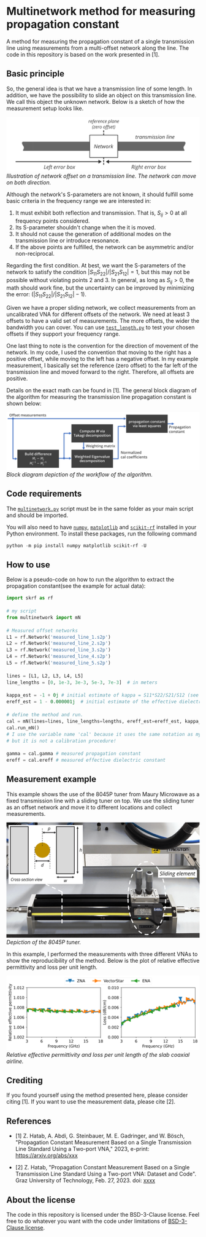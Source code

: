 # Multinetwork method for measuring propagation constant

A method for measuring the propagation constant of a single transmission line using measurements from a multi-offset network along the line. The code in this repository is based on the work presented in [1].

## Basic principle

So, the general idea is that we have a transmission line of some length. In addition, we have the possibility to slide an object on this transmission line. We call this object the unknown network. Below is a sketch of how the measurement setup looks like.

!['Illustration of network offset on a transmission line'](images/illustration_multi_network.png)
*Illustration of network offset on a transmission line. The network can move on both direction.*

Although the network's S-parameters are not known, it should fulfill some basic criteria in the frequency range we are interested in:

1. It must exhibit both reflection and transmission. That is, $S_{ij}>0$ at all frequency points considered.
2. Its S-parameter shouldn't change when the it is moved.
3. It should not cause the generation of additional modes on the transmission line or introduce resonance.
4. If the above points are fulfilled, the network can be asymmetric and/or non-reciprocal.

Regarding the first condition. At best, we want the S-parameters of the network to satisfy the condition $|S_{11}S_{22}|/|S_{21}S_{12}|=1$, but this may not be possible without violating points 2 and 3. In general, as long as $S_{ij}>0$, the math should work fine, but the uncertainty can be improved by minimizing the error: $(|S_{11}S_{22}|/|S_{21}S_{12}|-1)$.

Given we have a proper sliding network, we collect measurements from an uncalibrated VNA for different offsets of the network. We need at least 3 offsets to have a valid set of measurements. The more offsets, the wider the bandwidth you can cover. You can use [`test_length.py`][test_lengthpy] to test your chosen offsets if they support your frequency range.

One last thing to note is the convention for the direction of movement of the network. In my code, I used the convention that moving to the right has a positive offset, while moving to the left has a negative offset. In my example measurement, I basically set the reference (zero offset) to the far left of the transmission line and moved forward to the right. Therefore, all offsets are positive.

Details on the exact math can be found in [1]. The general block diagram of the algorithm for measuring the transmission line propagation constant is shown below:

!['Illustration of network offset on a transmission line'](images/block_diagram_concept.png)
*Block diagram depiction of the workflow of the algorithm.*

## Code requirements

The [`multinetwork.py`][multinetworkpy] script must be in the same folder as your main script and should be imported.

You will also need to have [`numpy`][numpy], [`matplotlib`][matplot] and [`scikit-rf`][skrf] installed in your Python environment. To install these packages, run the following command

```powershell
python -m pip install numpy matplotlib scikit-rf -U
```

## How to use

Below is a pseudo-code on how to run the algorithm to extract the propagation constant(see the example for actual data):

```python
import skrf as rf

# my script
from multinetwork import mN

# Measured offset networks
L1 = rf.Network('measured_line_1.s2p')
L2 = rf.Network('measured_line_2.s2p')
L3 = rf.Network('measured_line_3.s2p')
L4 = rf.Network('measured_line_4.s2p')
L5 = rf.Network('measured_line_5.s2p')

lines = [L1, L2, L3, L4, L5]
line_lengths = [0, 1e-3, 3e-3, 5e-3, 7e-3]  # in meters

kappa_est = -1 + 0j # initial estimate of kappa = S11*S22/S21/S12 (see the paper [1])
ereff_est = 1 - 0.000001j  # initial estimate of the effective dielectric constant

# define the method and run.
cal = mN(lines=lines, line_lengths=lengths, ereff_est=ereff_est, kappa_est=kappa_est)
cal.run_mN()
# I use the variable name 'cal' because it uses the same notation as my multiline TRL class, 
# but it is not a calibration procedure!

gamma = cal.gamma # measured propagation constant
ereff = cal.ereff # measured effective dielectric constant
```

## Measurement example

This example shows the use of the 8045P tuner from Maury Microwave as a fixed transmission line with a sliding tuner on top. We use the sliding tuner as an offset network and move it to different locations and collect measurements.

!['Depiction of the 8045P tuner.'](images/tuner_8045P_with_cross_section.png)
*Depiction of the 8045P tuner.*

In this example, I performed the measurements with three different VNAs to show the reproducibility of the method. Below is the plot of relative effective permittivity and loss per unit length.

!['Relative effective permittivity and loss per unit length of the slab coaxial airline.'](images/measurements_ereff_loss.png)
*Relative effective permittivity and loss per unit length of the slab coaxial airline.*

## Crediting

If you found yourself using the method presented here, please consider citing [1]. If you want to use the measurement data, please cite [2].

## References

* [1] Z. Hatab, A. Abdi, G. Steinbauer, M. E. Gadringer, and W. Bösch, "Propagation Constant Measurement Based on a Single Transmission Line Standard Using a Two-port VNA," 2023, e-print: <https://arxiv.org/abs/xxx>

* [2] Z. Hatab, "Propagation Constant Measurement Based on a Single Transmission Line Standard Using a Two-port VNA: Dataset and Code". Graz University of Technology, Feb. 27, 2023. doi: [xxxx](http://dx.doi.org/xxxx)

## About the license

The code in this repository is licensed under the BSD-3-Clause license. Feel free to do whatever you want with the code under limitations of [BSD-3-Clause license](https://github.com/ZiadHatab/two-port-single-line-propagation-constant/blob/main/LICENSE).


[test_lengthpy]: https://github.com/ZiadHatab/two-port-single-line-propagation-constant/blob/main/test_length.py
[multinetworkpy]: https://github.com/ZiadHatab/two-port-single-line-propagation-constant/blob/main/test_length.py
[numpy]: https://github.com/numpy/numpy
[skrf]: https://github.com/scikit-rf/scikit-rf
[matplot]: https://github.com/matplotlib/matplotlib